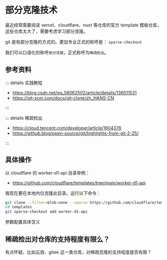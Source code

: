 # 部分克隆技术

最近经常需要阅读 vercel、cloudflare、nuxt 等仓库的官方 template 模板仓库，这些仓库太大了，需要考虑学习部分克隆。

git 是有部分克隆的方式的。更加专业正式的称呼是： `sparse-checkout`

我们可以口语化的称呼`部分克隆`，正式称呼为`稀疏检出`。

## 参考资料

::: details 实践教程

- https://blog.csdn.net/qq_58062502/article/details/136511531
- https://git-scm.com/docs/git-clone/zh_HANS-CN

:::

::: details 稀疏检出

- https://cloud.tencent.com/developer/article/1604376
- https://github.blog/open-source/git/highlights-from-git-2-25/

:::

## 具体操作

以 cloudflare 的 worker-d1-api 目录举例：

- https://github.com/cloudflare/templates/tree/main/worker-d1-api

我现在要在本地内仅克隆此目录。运行以下命令：

```bash
git clone --filter=blob:none --sparse https://github.com/cloudflare/templates.git
cd templates
git sparse-checkout add worker-d1-api
```

参数配置具体含义

## 稀疏检出对仓库的支持程度有限么？

有点怀疑，比如云效、gitee 这一类仓库，对稀疏克隆的支持程度是否有限？
